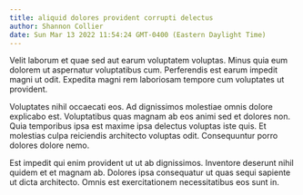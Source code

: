```yaml
---
title: aliquid dolores provident corrupti delectus
author: Shannon Collier
date: Sun Mar 13 2022 11:54:24 GMT-0400 (Eastern Daylight Time)
---
```

Velit laborum et quae sed aut earum voluptatem voluptas. Minus quia eum dolorem ut aspernatur voluptatibus cum. Perferendis est earum impedit magni ut odit. Expedita magni rem laboriosam tempore cum voluptates ut provident.

 Voluptates nihil occaecati eos. Ad dignissimos molestiae omnis dolore explicabo est. Voluptatibus quas magnam ab eos animi sed et dolores non. Quia temporibus ipsa est maxime ipsa delectus voluptas iste quis. Et molestias culpa reiciendis architecto voluptas odit. Consequuntur porro dolores dolore nemo.

 Est impedit qui enim provident ut ut ab dignissimos. Inventore deserunt nihil quidem et et magnam ab. Dolores ipsa consequatur ut quas sequi sapiente ut dicta architecto. Omnis est exercitationem necessitatibus eos sunt in.